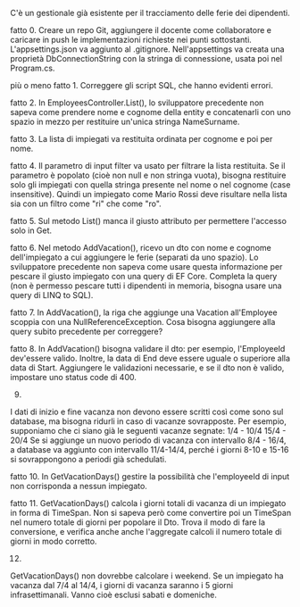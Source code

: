 C'è un gestionale già esistente per il tracciamento delle ferie dei dipendenti.

fatto
0.
Creare un repo Git, aggiungere il docente come collaboratore e caricare in push le implementazioni richieste nei punti sottostanti.
L'appsettings.json va aggiunto al .gitignore.
Nell'appsettings va creata una proprietà DbConnectionString con la stringa di connessione, usata poi nel Program.cs.

più o meno fatto
1.
Correggere gli script SQL, che hanno evidenti errori.

fatto
2.
In EmployeesController.List(), lo sviluppatore precedente non sapeva come prendere
nome e cognome della entity e concatenarli con uno spazio in mezzo
per restituire un'unica stringa NameSurname.

fatto
3.
La lista di impiegati va restituita ordinata per cognome e poi per nome.

fatto
4.
Il parametro di input filter va usato per filtrare la lista restituita.
Se il parametro è popolato (cioè non null e non stringa vuota),
bisogna restituire solo gli impiegati con quella stringa presente
nel nome o nel cognome (case insensitive).
Quindi un impiegato come Mario Rossi deve risultare nella lista sia con un filtro come "ri" che come "ro".

fatto
5.
Sul metodo List() manca il giusto attributo per permettere l'accesso solo in Get.

fatto
6.
Nel metodo AddVacation(), ricevo un dto con nome e cognome dell'impiegato a cui aggiungere le ferie (separati da uno spazio).
Lo sviluppatore precedente non sapeva come usare questa informazione per pescare il giusto impiegato con una query di EF Core.
Completa la query (non è permesso pescare tutti i dipendenti in memoria, bisogna usare una query di LINQ to SQL).

fatto
7.
In AddVacation(), la riga che aggiunge una Vacation all'Employee scoppia con una NullReferenceException.
Cosa bisogna aggiungere alla query subito precedente per correggere?

fatto
8.
In AddVacation() bisogna validare il dto: per esempio, l'EmployeeId dev'essere valido.
Inoltre, la data di End deve essere uguale o superiore alla data di Start.
Aggiungere le validazioni necessarie, e se il dto non è valido, impostare uno status code di 400.


9.
I dati di inizio e fine vacanza non devono essere scritti così come sono sul database, ma bisogna ridurli in caso di vacanze sovrapposte.
Per esempio, supponiamo che ci siano già le seguenti vacanze segnate:
1/4 - 10/4
15/4 - 20/4
Se si aggiunge un nuovo periodo di vacanza con intervallo 8/4 - 16/4, a database va aggiunto con intervallo 11/4-14/4,
perché i giorni 8-10 e 15-16 si sovrappongono a periodi già schedulati.

fatto
10.
In GetVacationDays() gestire la possibilità che l'employeeId di input non corrisponda a nessun impiegato.

fatto
11.
GetVacationDays() calcola i giorni totali di vacanza di un impiegato in forma di TimeSpan.
Non si sapeva però come convertire poi un TimeSpan nel numero totale di giorni per popolare il Dto.
Trova il modo di fare la conversione, e verifica anche anche l'aggregate calcoli il numero totale di giorni in modo corretto.

12.
GetVacationDays() non dovrebbe calcolare i weekend.
Se un impiegato ha vacanza dal 7/4 al 14/4, i giorni di vacanza saranno i 5 giorni infrasettimanali.
Vanno cioè esclusi sabati e domeniche.
